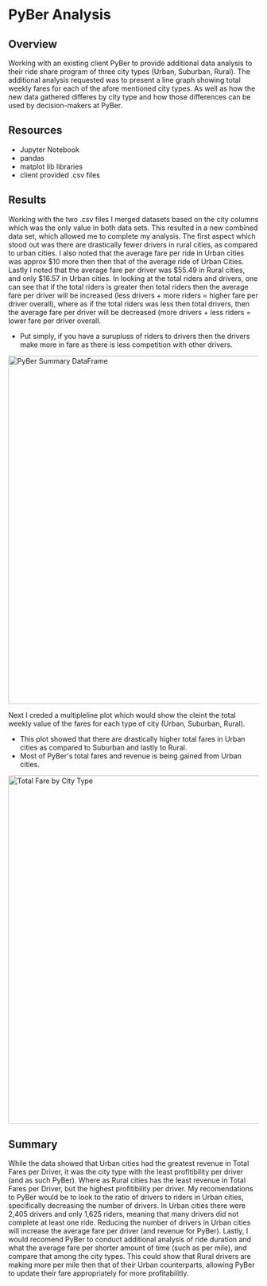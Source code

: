 # PyBer Analysis

## Overview 
Working with an existing client PyBer to provide additional data analysis to their ride share program of three city types (Urban, Suburban, Rural).  The additional analysis requested was to present a line graph showing total weekly fares for each of the afore mentioned city types.  As well as how the new data gathered differes by city type and how those differences can be used by decision-makers at PyBer.

## Resources
- Jupyter Notebook
- pandas
- matplot lib libraries
- client provided .csv files

## Results
Working with the two .csv files I merged datasets based on the city columns which was the only value in both data sets.  This resulted in a new combined data set, which allowed me to complete my analysis.  The first aspect which stood out was there are drastically fewer drivers in rural cities, as compared to urban cities.  I also noted that the average fare per ride in Urban cities was approx $10 more then then that of the average ride of Urban Cities.  Lastly I noted that the average fare per driver was $55.49 in Rural cities, and only $16.57 in Urban cities.  In looking at the total riders and drivers, one can see that if the total riders is greater then total riders then the average fare per driver will be increased (less drivers + more riders = higher fare per driver overall), where as if the total riders was less then total drivers, then the average fare per driver will be decreased (more drivers + less riders = lower fare per driver overall.

- Put simply, if you have a surupluss of riders to drivers then the drivers make more in fare as there is less competition with other drivers.

<img width="700" alt="PyBer Summary DataFrame" src="https://user-images.githubusercontent.com/104927745/179375233-133c4887-b4e9-45b1-a070-96447ae50f0e.PNG">

Next I creded a multipleline plot which would show the cleint the total weekly value of the fares for each type of city (Urban, Suburban, Rural).  
- This plot showed that there are drastically higher total fares in Urban cities as compared to Suburban and lastly to Rural.
- Most of PyBer's total fares and revenue is being gained from Urban cities.

<img width="700" alt="Total Fare by City Type" src="https://user-images.githubusercontent.com/104927745/179375173-52907ba4-186d-441a-8e84-3858578326e7.PNG">

## Summary
While the data showed that Urban cities had the greatest revenue in Total Fares per Driver, it was the city type with the least profitibility per driver (and as such PyBer).  Where as Rural cities has the least revenue in Total Fares per Driver, but the highest profitibility per driver.  My recomendations to PyBer would be to look to the ratio of drivers to riders in Urban cities, specifically decreasing the number of drivers.  In Urban cities there were 2,405 drivers and only 1,625 riders, meaning that many drivers did not complete at least one ride.  Reducing the number of drivers in Urban cities will increase the average fare per driver (and revenue for PyBer).  Lastly, I would recomend PyBer to conduct additional analysis of ride duration and what the average fare per shorter amount of time (such as per mile), and compare that among the city types.  This could show that Rural drivers are making more per mile then that of their Urban counterparts, allowing PyBer to update their fare appropriately for more profitabilitly.
